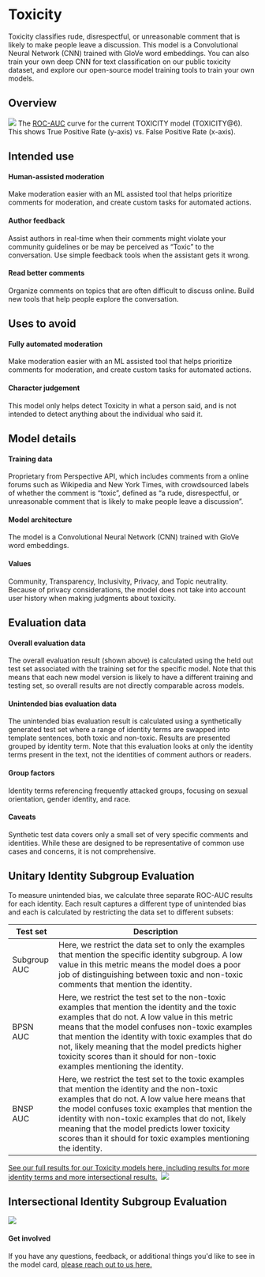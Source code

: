 # Toxicity 
Toxicity classifies rude, disrespectful, or unreasonable comment that is likely to make people leave a discussion. This model is a Convolutional Neural Network (CNN) trained with GloVe word embeddings. You can also train your own deep CNN for text classification on our public toxicity dataset, and explore our open-source model training tools to train your own models.


## Overview

![](https://github.com/conversationai/perspectiveapi/blob/lucy-model-card/model_cards/auc_wipd.png)
The [ROC-AUC](https://en.wikipedia.org/wiki/Receiver_operating_characteristic) curve for the current TOXICITY model (TOXICITY@6). This shows True Positive Rate (y-axis) vs. False Positive Rate (x-axis).


## Intended use


#### Human-assisted moderation
Make moderation easier with an ML assisted tool that helps prioritize comments for moderation, and create custom tasks for automated actions.
&nbsp;

#### Author feedback
Assist authors in real-time when their comments might violate your community guidelines or be may be perceived as “Toxic” to the conversation. Use simple feedback tools when the assistant gets it wrong.
&nbsp;

#### Read better comments
Organize comments on topics that are often difficult to discuss online. Build new tools that help people explore the conversation.
&nbsp;


## Uses to avoid

#### Fully automated moderation
Make moderation easier with an ML assisted tool that helps prioritize comments for moderation, and create custom tasks for automated actions.
&nbsp;

#### Character judgement
This model only helps detect Toxicity in what a person said, and is not intended to detect anything about the individual who said it.
&nbsp;



## Model details

#### Training data
Proprietary from Perspective API, which includes comments from a online forums such as Wikipedia and New York Times, with crowdsourced labels of whether the comment is “toxic”, defined as “a rude, disrespectful, or unreasonable comment that is likely to make people leave a discussion”.

#### Model architecture
The model is a Convolutional Neural Network (CNN) trained with GloVe word embeddings.

#### Values
Community, Transparency, Inclusivity, Privacy, and Topic neutrality. Because of privacy considerations, the model does not take into account user history when making judgments about toxicity.
&nbsp;


## Evaluation data

#### Overall evaluation data
The overall evaluation result (shown above) is calculated using the held out test set associated with the training set for the specific model. Note that this means that each new model version is likely to have a different training and testing set, so overall results are not directly comparable across models.
&nbsp;

#### Unintended bias evaluation data
The unintended bias evaluation result is calculated using a synthetically generated test set where a range of identity terms are swapped into template sentences, both toxic and non-toxic. Results are presented grouped by identity term. Note that this evaluation looks at only the identity terms present in the text, not the identities of comment authors or readers.
&nbsp;

#### Group factors
Identity terms referencing frequently attacked groups, focusing on sexual orientation, gender identity, and race.
&nbsp;

#### Caveats
Synthetic test data covers only a small set of very specific comments and identities. While these are designed to be representative of common use cases and concerns, it is not comprehensive.
&nbsp;

## Unitary Identity Subgroup Evaluation
To measure unintended bias, we calculate three separate ROC-AUC results for each identity. Each result captures a different type of unintended bias and each is calculated by restricting the data set to different subsets:

| Test set   | Description                         |
|----------------|-------------------------------|
|Subgroup AUC|Here, we restrict the data set to only the examples that mention the specific identity subgroup. A low value in this metric means the model does a poor job of distinguishing between toxic and non-toxic comments that mention the identity.
|BPSN AUC         |Here, we restrict the test set to the non-toxic examples that mention the identity and the toxic examples that do not. A low value in this metric means that the model confuses non-toxic examples that mention the identity with toxic examples that do not, likely meaning that the model predicts higher toxicity scores than it should for non-toxic examples mentioning the identity.  
|BNSP AUC         |Here, we restrict the test set to the toxic examples that mention the identity and the non-toxic examples that do not. A low value here means that the model confuses toxic examples that mention the identity with non-toxic examples that do not, likely meaning that the model predicts lower toxicity scores than it should for toxic examples mentioning the identity.|

[See our full results for our Toxicity models here, including results for more identity terms and more intersectional results.](https://docs.google.com/spreadsheets/d/13edevE6WQLhEQ7r3nY4Z1leJZ-M5BbO_4UUQwc33Hr4/edit?usp=sharing)&nbsp;
![](https://github.com/conversationai/perspectiveapi/blob/lucy-model-card/model_cards/1f.png)


## Intersectional Identity Subgroup Evaluation

![](https://github.com/conversationai/perspectiveapi/blob/lucy-model-card/model_cards/1g.png)


#### Get involved
If you have any questions, feedback, or additional things you'd like to see in the model card,
[please reach out to us here.](https://docs.google.com/forms/d/e/1FAIpQLScgwNY8PAsVxwYRSknUUHBU2Lai85rqeOuD17lTDWmDEUqq3Q/viewform)

